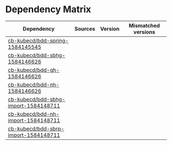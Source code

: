 # Dependency Matrix

Dependency | Sources | Version | Mismatched versions
---------- | ------- | ------- | -------------------
[cb-kubecd/bdd-spring-1584145545](https://github.com/cb-kubecd/bdd-spring-1584145545.git) |  | []() | 
[cb-kubecd/bdd-sbhg-1584146626](https://github.com/cb-kubecd/bdd-sbhg-1584146626.git) |  | []() | 
[cb-kubecd/bdd-gh-1584146626](https://github.com/cb-kubecd/bdd-gh-1584146626.git) |  | []() | 
[cb-kubecd/bdd-nh-1584146626](https://github.com/cb-kubecd/bdd-nh-1584146626.git) |  | []() | 
[cb-kubecd/bdd-sbhg-import-1584148711](https://github.com/cb-kubecd/bdd-sbhg-import-1584148711.git) |  | []() | 
[cb-kubecd/bdd-nh-import-1584148711](https://github.com/cb-kubecd/bdd-nh-import-1584148711.git) |  | []() | 
[cb-kubecd/bdd-sbrp-import-1584148711](https://github.com/cb-kubecd/bdd-sbrp-import-1584148711.git) |  | []() | 
